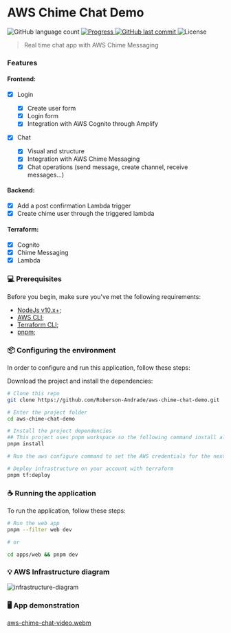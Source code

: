 # AWS Chime Chat Demo

<p align="left">
  <img alt="GitHub language count" src="https://img.shields.io/github/languages/count/Roberson-andrade/aws-chime-chat-demo?color=%2304D361" />

  <a href="http://makeapullrequest.com">
    <img src="https://img.shields.io/badge/progress-100%25-brightgreen.svg" alt="Progress">
  </a>
	
  <a href="https://github.com/Roberson-andrade/aws-chime-chat-demo/commits/master">
    <img alt="GitHub last commit" src="https://img.shields.io/github/last-commit/Roberson-andrade/aws-chime-chat-demo">
  </a>

  <img alt="License" src="https://img.shields.io/badge/license-MIT-brightgreen">
</p>

> Real time chat app with AWS Chime Messaging

### Features

#### Frontend:

- [x] Login

  - [x] Create user form
  - [x] Login form
  - [x] Integration with AWS Cognito through Amplify

- [x] Chat
  - [x] Visual and structure
  - [x] Integration with AWS Chime Messaging
  - [x] Chat operations (send message, create channel, receive messages...)

#### Backend:

- [x] Add a post confirmation Lambda trigger
- [x] Create chime user through the triggered lambda

#### Terraform:

- [x] Cognito
- [x] Chime Messaging
- [x] Lambda

### 💻 Prerequisites

Before you begin, make sure you've met the following requirements:

- [NodeJs v10.x+](https://nodejs.org/en);
- [AWS CLI](https://aws.amazon.com/cli/);
- [Terraform CLI](https://developer.hashicorp.com/terraform/downloads);
- [pnpm](https://pnpm.io/pt/);

### 📦 Configuring the environment

In order to configure and run this application, follow these steps:

Download the project and install the dependencies:

```bash
# Clone this repo
git clone https://github.com/Roberson-Andrade/aws-chime-chat-demo.git

# Enter the project folder
cd aws-chime-chat-demo

# Install the project dependencies
## This project uses pnpm workspace so the following command install all the project's dependencies
pnpm install

# Run the aws configure command to set the AWS credentials for the next steps and you should have an IAM user configured.

# Deploy infrastructure on your account with terraform
pnpm tf:deploy
```

### ☕ Running the application

To run the application, follow these steps:

```bash
# Run the web app
pnpm --filter web dev

# or

cd apps/web && pnpm dev
```

### 💡 AWS Infrastructure diagram

![infrastructure-diagram](https://user-images.githubusercontent.com/78360479/230795526-189b9e78-ce95-480a-b5b4-881d3dd9f519.png)

### 🖥️ App demonstration

[aws-chime-chat-video.webm](https://user-images.githubusercontent.com/78360479/230795416-5dcd4045-0e58-482c-b20a-7cb90503a9c0.webm)
